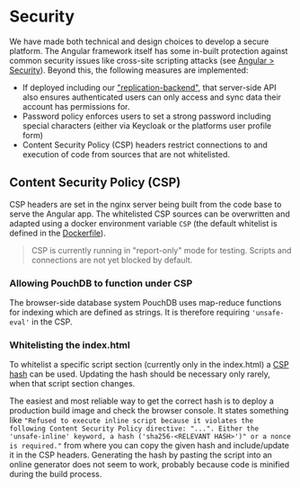 # Security

We have made both technical and design choices to develop a secure platform.
The Angular framework itself has some in-built protection against common security issues like cross-site scripting attacks (see [Angular > Security](https://angular.io/guide/security)).
Beyond this, the following measures are implemented:

- If deployed including our ["replication-backend"](https://github.com/Aam-Digital/replication-backend), that server-side API also ensures authenticated users can only access and sync data their account has permissions for.
- Password policy enforces users to set a strong password including special characters (either via Keycloak or the platforms user profile form)
- Content Security Policy (CSP) headers restrict connections to and execution of code from sources that are not whitelisted.

## Content Security Policy (CSP)

CSP headers are set in the nginx server being built from the code base to serve the Angular app.
The whitelisted CSP sources can be overwritten and adapted using a docker environment variable `CSP` (the default whitelist is defined in the [Dockerfile](https://github.com/Aam-Digital/ndb-core/blob/master/build/Dockerfile)).

> CSP is currently running in "report-only" mode for testing.
> Scripts and connections are not yet blocked by default.

### Allowing PouchDB to function under CSP

The browser-side database system PouchDB uses map-reduce functions for indexing which are defined as strings.
It is therefore requiring `'unsafe-eval'` in the CSP.

### Whitelisting the index.html

To whitelist a specific script section (currently only in the index.html) a [CSP hash](https://content-security-policy.com/hash/) can be used.
Updating the hash should be necessary only rarely, when that script section changes.

The easiest and most reliable way to get the correct hash is to deploy a production build image and check the browser console.
It states something like `"Refused to execute inline script because it violates the following Content Security Policy directive: "...". Either the 'unsafe-inline' keyword, a hash ('sha256-<RELEVANT HASH>')" or a nonce is required."` from where you can copy the given hash and include/update it in the CSP headers.
Generating the hash by pasting the script into an online generator does not seem to work, probably because code is minified during the build process.
